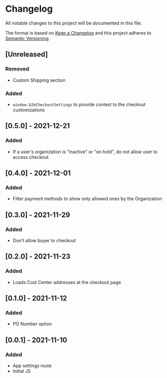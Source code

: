 # Changelog

All notable changes to this project will be documented in this file.

The format is based on [Keep a Changelog](http://keepachangelog.com/en/1.0.0/)
and this project adheres to [Semantic Versioning](http://semver.org/spec/v2.0.0.html).

## [Unreleased]

### Removed
- Custom Shipping section

### Added
- `window.b2bCheckoutSettings` to provide context to the checkout customizations
## [0.5.0] - 2021-12-21

### Added

- If a user's organization is "inactive" or "on hold", do not allow user to access checkout

## [0.4.0] - 2021-12-01

### Added
- Filter payment methods to show only allowed ones by the Organization
## [0.3.0] - 2021-11-29

### Added
- Don't allow buyer to checkout

## [0.2.0] - 2021-11-23

### Added
- Loads Cost Center addresses at the checkout page

## [0.1.0] - 2021-11-12

### Added
- PO Number option
## [0.0.1] - 2021-11-10

### Added

- App settings route
- Initial JS
